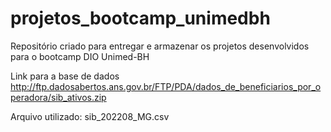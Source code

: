 # projetos_bootcamp_unimedbh
Repositório criado para entregar e armazenar os projetos desenvolvidos para o bootcamp DIO Unimed-BH

Link para a base de dados http://ftp.dadosabertos.ans.gov.br/FTP/PDA/dados_de_beneficiarios_por_operadora/sib_ativos.zip

Arquivo utilizado: sib_202208_MG.csv
